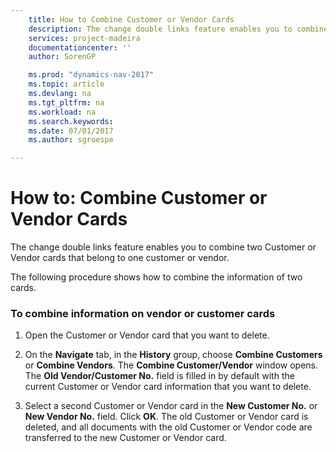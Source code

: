 ```yaml
---
    title: How to Combine Customer or Vendor Cards 
    description: The change double links feature enables you to combine two Customer or Vendor cards that belong to one customer or vendor.
    services: project-madeira
    documentationcenter: ''
    author: SorenGP

    ms.prod: "dynamics-nav-2017"
    ms.topic: article
    ms.devlang: na
    ms.tgt_pltfrm: na
    ms.workload: na
    ms.search.keywords:
    ms.date: 07/01/2017
    ms.author: sgroespe

---
```

# How to: Combine Customer or Vendor Cards
The change double links feature enables you to combine two Customer or Vendor cards that belong to one customer or vendor.  
  
 The following procedure shows how to combine the information of two cards.  
  
### To combine information on vendor or customer cards  
  
1.  Open the Customer or Vendor card that you want to delete.  
  
2.  On the **Navigate** tab, in the **History** group, choose **Combine Customers** or **Combine Vendors**. The **Combine Customer/Vendor** window opens. The **Old Vendor/Customer No.** field is filled in by default with the current Customer or Vendor card information that you want to delete.  
  
3.  Select a second Customer or Vendor card in the **New Customer No.** or **New Vendor No.** field. Click **OK**. The old Customer or Vendor card is deleted, and all documents with the old Customer or Vendor code are transferred to the new Customer or Vendor card.